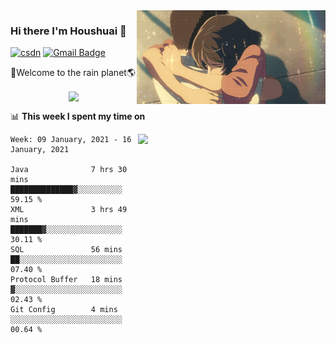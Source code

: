 <img  align='right' height="150" src="https://github.com/LikeRainDay/LikeRainDay/blob/master/pic/img_rain_1.gif?raw=true">



### Hi there I'm Houshuai :lemon:

[![csdn](https://img.shields.io/badge/-csdn-c14438?style=flat-square&logo=c&logoColor=white)](https://blog.csdn.net/qq_15807167)
[![Gmail Badge](https://img.shields.io/badge/-gmail-c14438?style=flat-square&logo=Gmail&logoColor=white&link=mailto:houshuai0816@gmail.com)](mailto:houshuai0816@gmail.com)

🚀Welcome to the rain planet🌎

<center>
<img align='center'  src="https://source.unsplash.com/random/1200x600">
</center>

📊 **This week I spent my time on**

<img align='right'   width="300" src="https://github-readme-stats.vercel.app/api?username=LikeRainDay&show_icons=true&title_color=fff&icon_color=79ff97&text_color=9f9f9f&bg_color=151515">

<!--START_SECTION:waka-->
```text
Week: 09 January, 2021 - 16 January, 2021

Java              7 hrs 30 mins   ██████████████▓░░░░░░░░░░   59.15 % 
XML               3 hrs 49 mins   ███████▓░░░░░░░░░░░░░░░░░   30.11 % 
SQL               56 mins         ██░░░░░░░░░░░░░░░░░░░░░░░   07.40 % 
Protocol Buffer   18 mins         ▓░░░░░░░░░░░░░░░░░░░░░░░░   02.43 % 
Git Config        4 mins          ░░░░░░░░░░░░░░░░░░░░░░░░░   00.64 % 
```
<!--END_SECTION:waka-->
